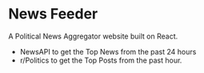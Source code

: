 # News Feeder

A Political News Aggregator website built on React.
* NewsAPI to get the Top News from the past 24 hours
* r/Politics to get the Top Posts from the past hour.